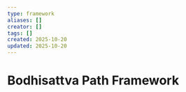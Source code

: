 ```yaml
---
type: framework
aliases: []
creator: []
tags: []
created: 2025-10-20
updated: 2025-10-20
---
```


# Bodhisattva Path Framework


